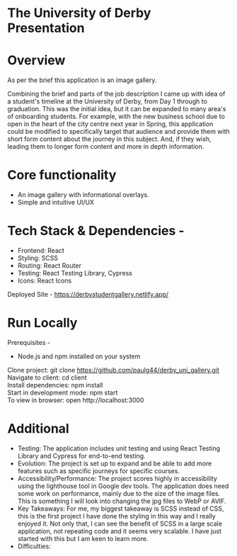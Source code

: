 # The University of Derby Presentation

# Overview

As per the brief this application is an image gallery.

Combining the brief and parts of the job description I came up with idea of a student's timeline at the University of Derby, from Day 1 through to graduation. This was the initial idea, but it can be expanded to many area's of onboarding students. For example, with the new business school due to open in the heart of the city centre next year in Spring, this application could be modified to specifically target that audience and provide them with short form content about the journey in this subject. And, if they wish, leading them to longer form content and more in depth information.

# Core functionality

- An image gallery with informational overlays.
- Simple and intuitive UI/UX

# Tech Stack & Dependencies -

- Frontend: React
- Styling: SCSS
- Routing: React Router
- Testing: React Testing Library, Cypress
- Icons: React Icons

Deployed Site - https://derbystudentgallery.netlify.app/

# Run Locally

Prerequisites -

- Node.js and npm installed on your system

Clone project: git clone https://github.com/paulg44/derby_uni_gallery.git
<br />
Navigate to client: cd client
<br />
Install dependencies: npm install
<br />
Start in development mode: npm start
<br />
To view in browser: open http://localhost:3000

# Additional

- Testing: The application includes unit testing and using React Testing Library and Cypress for end-to-end testing.
- Evolution: The project is set up to expand and be able to add more features such as specific journeys for specific courses.
- Accessibility/Performance: The project scores highly in accessibility using the lighthouse tool in Google dev tools. The application does need some work on performance, mainly due to the size of the image files. This is something I will look into changing the jpg files to WebP or AVIF.
- Key Takeaways: For me, my biggest takeaway is SCSS instead of CSS, this is the first project I have done the styling in this way and I really enjoyed it. Not only that, I can see the benefit of SCSS in a large scale application, not repeating code and it seems very scalable. I have just started with this but I am keen to learn more.
- Difficulties:
